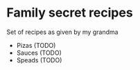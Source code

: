 # Family secret recipes

Set of recipes as given by  my grandma

- Pizas (TODO)
- Sauces (TODO)
- Speads (TODO)